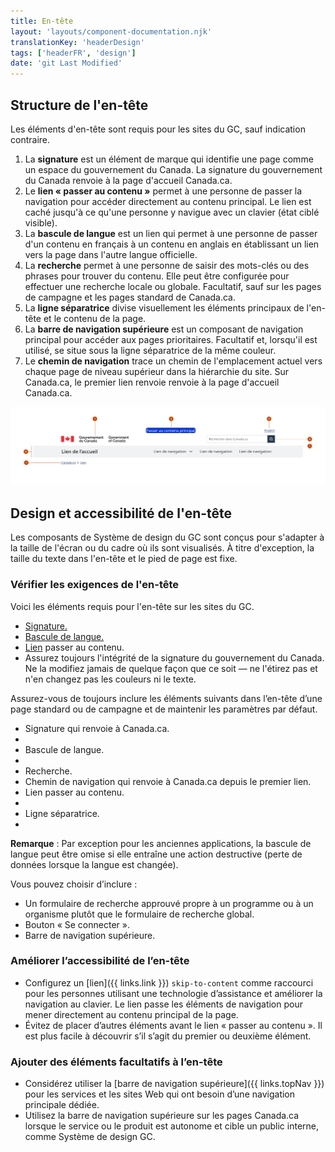 ```yaml
---
title: En-tête
layout: 'layouts/component-documentation.njk'
translationKey: 'headerDesign'
tags: ['headerFR', 'design']
date: 'git Last Modified'
---
```


## Structure de l'en-tête

Les éléments d'en-tête sont requis pour les sites du GC, sauf indication contraire.

<ol class="anatomy-list">
  <li>La <strong>signature</strong> est un élément de marque qui identifie une page comme un espace du gouvernement du Canada. La signature du gouvernement du Canada renvoie à la page d'accueil Canada.ca.</li>
  <li>Le <strong>lien « passer au contenu »</strong> permet à une personne de passer la navigation pour accéder directement au contenu principal. Le lien est caché jusqu'à ce qu'une personne y navigue avec un clavier (état ciblé visible).</li>
  <li>La <strong>bascule de langue</strong> est un lien qui permet à une personne de passer d'un contenu en français à un contenu en anglais en établissant un lien vers la page dans l'autre langue officielle.</li>
  <li>La <strong>recherche</strong> permet à une personne de saisir des mots-clés ou des phrases pour trouver du contenu. Elle peut être configurée pour effectuer une recherche locale ou globale. Facultatif, sauf sur les pages de campagne et les pages standard de Canada.ca.</li>
  <li>La <strong>ligne séparatrice</strong> divise visuellement les éléments principaux de l'en-tête et le contenu de la page.</li>
  <li>La <strong>barre de navigation supérieure</strong> est un composant de navigation principal pour accéder aux pages prioritaires. Facultatif et, lorsqu'il est utilisé, se situe sous la ligne séparatrice de la même couleur.</li>
  <li>Le <strong>chemin de navigation</strong> trace un chemin de l'emplacement actuel vers chaque page de niveau supérieur dans la hiérarchie du site. Sur Canada.ca, le premier lien renvoie renvoie à la page d'accueil Canada.ca.</li>
</ol>

<img class="b-sm b-default p-300" src="/images/fr/components/anatomy/gcds-header-anatomy-recommended.svg" alt="L'anatomie des composants entête et menu du site identifiants le lien passer au contenu, et l'entête du gouvernement du Canada."/>

## Design et accessibilité de l'en-tête

Les composants de Système de design du GC sont conçus pour s'adapter à la taille de l'écran ou du cadre où ils sont visualisés. À titre d'exception, la taille du texte dans l'en-tête et le pied de page est fixe.  

### Vérifier les exigences de l'en-tête

Voici les éléments requis pour l'en-tête sur les sites du GC.

<ul class="check-list mb-300">
  <li><a href="{{ links.signature }}">Signature.</a></li>
  <li><a href="{{ links.langToggle }}">Bascule de langue.</a></li>
  <li><a href="{{ links.link }}">Lien</a> passer au contenu.</li>
  <li>Assurez toujours l'intégrité de la signature du gouvernement du Canada. Ne la modifiez jamais de quelque façon que ce soit — ne l'étirez pas et n'en changez pas les couleurs ni le texte.</li>
</ul>

<gcds-details details-title="Éléments requis sur une page standard ou de campagne de Canada.ca" class="mb-300">
  <p>Assurez-vous de toujours inclure les éléments suivants dans l’en-tête d’une page standard ou de campagne et de maintenir les paramètres par défaut. </p>

  <ul class="check-list mb-300">
    <li>Signature qui renvoie à Canada.ca.<li>
    <li>Bascule de langue.<li>
    <li>Recherche.</li>
    <li>Chemin de navigation qui renvoie à Canada.ca depuis le premier lien.</li>
    <li>Lien passer au contenu.<li>
    <li>Ligne séparatrice.<li>
  </ul>

  <p><strong>Remarque</strong> : Par exception pour les anciennes applications, la bascule de langue peut être omise si elle entraîne une action destructive (perte de données lorsque la langue est changée).  </p>
</gcds-details>

<gcds-details details-title="Éléments facultatifs sur une page standard ou de campagne de Canada.ca" class="mb-300">
  <p>Vous pouvez choisir d’inclure :</p>
  <ul class="list-disc mb-300">
    <li>Un formulaire de recherche approuvé propre à un programme ou à un organisme plutôt que le formulaire de recherche global.  </li>
    <li>Bouton « Se connecter ».</li>
    <li>Barre de navigation supérieure.</li>
  </ul>
</gcds-details>

### Améliorer l’accessibilité de l’en-tête

- Configurez un [lien]({{ links.link }}) `skip-to-content` comme raccourci pour les personnes utilisant une technologie d’assistance et améliorer la navigation au clavier. Le lien passe les éléments de navigation pour mener directement au contenu principal de la page.  
- Évitez de placer d’autres éléments avant le lien « passer au contenu ». Il est plus facile à découvrir s’il s’agit du premier ou deuxième élément.

### Ajouter des éléments facultatifs à l’en-tête

- Considérez utiliser la [barre de navigation supérieure]({{ links.topNav }}) pour les services et les sites Web qui ont besoin d’une navigation principale dédiée.  
- Utilisez la barre de navigation supérieure sur les pages Canada.ca lorsque le service ou le produit est autonome et cible un public interne, comme Système de design GC.
